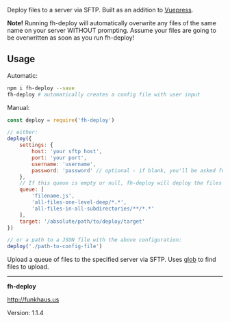 Deploy files to a server via SFTP. Built as an addition to [Vuepress](https://github.com/funkhaus/vuepress).

**Note!** Running fh-deploy will automatically overwrite any files of the same name on your server WITHOUT prompting. Assume your files are going to be overwritten as soon as you run fh-deploy!

## Usage
Automatic:

```bash
npm i fh-deploy --save
fh-deploy # automatically creates a config file with user input
```

Manual:
```js
const deploy = require('fh-deploy')

// either:
deploy({
    settings: {
        host: 'your sftp host',
        port: 'your port',
        username: 'username',
        password: 'password' // optional - if blank, you'll be asked for your password on each deploy
    },
    // If this queue is empty or null, fh-deploy will deploy the files in package.json's "files" array
    queue: [
        'filename.js',
        'all-files-one-level-deep/*.*',
        'all-files-in-all-subdirectories/**/*.*'
    ],
    target: '/absolute/path/to/deploy/target'
})

// or a path to a JSON file with the above configuration:
deploy('./path-to-config-file')
```

Upload a queue of files to the specified server via SFTP. Uses [glob](https://www.npmjs.com/package/glob) to find files to upload.

--------

__fh-deploy__

http://funkhaus.us

Version: 1.1.4
